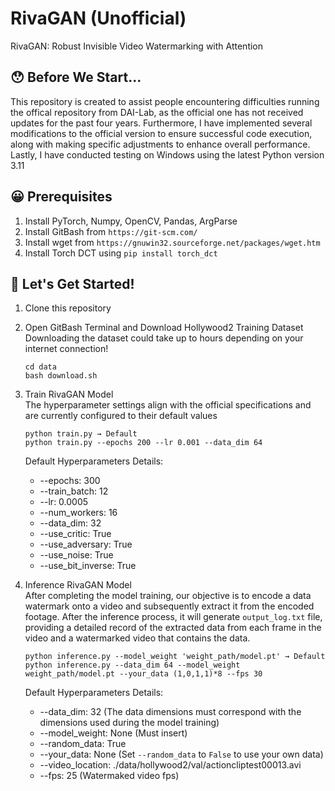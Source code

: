 # RivaGAN (Unofficial)
RivaGAN: Robust Invisible Video Watermarking with Attention

## :hushed: Before We Start...
This repository is created to assist people encountering difficulties running the offical repository from DAI-Lab, as the official one has not received updates for the past four years.
Furthermore, I have implemented several modifications to the official version to ensure successful code execution, along with making specific adjustments to enhance overall performance.
Lastly, I have conducted testing on Windows using the latest Python version 3.11

## :grinning: Prerequisites
1. Install PyTorch, Numpy, OpenCV, Pandas, ArgParse
1. Install GitBash from `https://git-scm.com/`
2. Install wget from `https://gnuwin32.sourceforge.net/packages/wget.htm`
3. Install Torch DCT using `pip install torch_dct`

## :zany_face: Let's Get Started!
1. Clone this repository
2. Open GitBash Terminal and Download Hollywood2 Training Dataset  
   Downloading the dataset could take up to hours depending on your internet connection!  
   ```
   cd data
   bash download.sh
   ```
4. Train RivaGAN Model  
   The hyperparameter settings align with the official specifications and are currently configured to their default values
   ```
   python train.py → Default
   python train.py --epochs 200 --lr 0.001 --data_dim 64 
   ```
   Default Hyperparameters Details: 
   * --epochs: 300
   * --train_batch: 12
   * --lr: 0.0005
   * --num_workers: 16
   * --data_dim: 32
   * --use_critic: True
   * --use_adversary: True
   * --use_noise: True
   * --use_bit_inverse: True
5. Inference RivaGAN Model  
   After completing the model training, our objective is to encode a data watermark onto a video and subsequently extract it from the encoded footage. After the inference process, it will generate `output_log.txt` file, providing a detailed record of the extracted data from each frame in the video and a watermarked video that contains the data. 
   
   ```
   python inference.py --model_weight 'weight_path/model.pt' → Default
   python inference.py --data_dim 64 --model_weight weight_path/model.pt --your_data (1,0,1,1)*8 --fps 30
   ```
   Default Hyperparameters Details:    
   * --data_dim: 32 (The data dimensions must correspond with the dimensions used during the model training)
   * --model_weight: None (Must insert)
   * --random_data: True
   * --your_data: None (Set `--random_data` to `False` to use your own data)
   * --video_location: ./data/hollywood2/val/actioncliptest00013.avi
   * --fps: 25 (Watermaked video fps)
